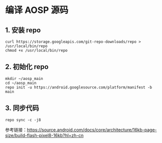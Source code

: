 # 编译 AOSP 源码

## 1. 安装 repo
```shell
curl https://storage.googleapis.com/git-repo-downloads/repo > /usr/local/bin/repo
chmod +x /usr/local/bin/repo
```

## 2. 初始化 repo
```shell
mkdir ~/aosp_main
cd ~/aosp_main
repo init -u https://android.googlesource.com/platform/manifest -b main
```

## 3. 同步代码
```shell
repo sync -c -j8
```


参考链接：https://source.android.com/docs/core/architecture/16kb-page-size/build-flash-pixel8-16kb?hl=zh-cn
